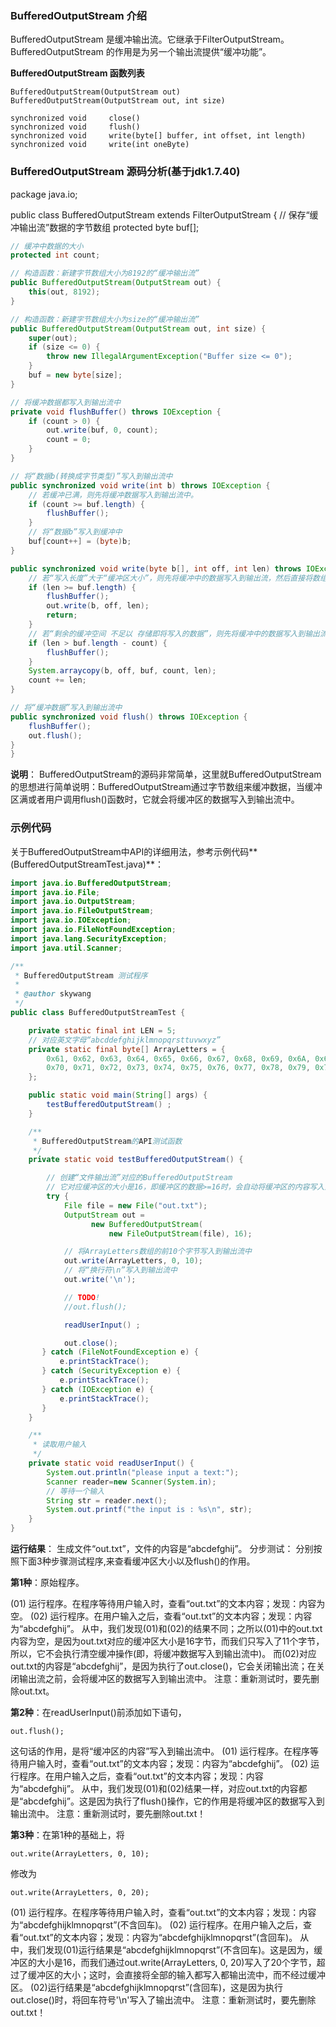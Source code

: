 ### BufferedOutputStream 介绍

BufferedOutputStream 是缓冲输出流。它继承于FilterOutputStream。
BufferedOutputStream 的作用是为另一个输出流提供“缓冲功能”。

**BufferedOutputStream 函数列表**

```
BufferedOutputStream(OutputStream out)
BufferedOutputStream(OutputStream out, int size)

synchronized void     close()
synchronized void     flush()
synchronized void     write(byte[] buffer, int offset, int length)
synchronized void     write(int oneByte)
```


### BufferedOutputStream 源码分析(基于jdk1.7.40) 

package java.io;

public class BufferedOutputStream extends FilterOutputStream {
    // 保存“缓冲输出流”数据的字节数组
    protected byte buf[];

```java
// 缓冲中数据的大小
protected int count;

// 构造函数：新建字节数组大小为8192的“缓冲输出流”
public BufferedOutputStream(OutputStream out) {
    this(out, 8192);
}

// 构造函数：新建字节数组大小为size的“缓冲输出流”
public BufferedOutputStream(OutputStream out, int size) {
    super(out);
    if (size <= 0) {
        throw new IllegalArgumentException("Buffer size <= 0");
    }
    buf = new byte[size];
}

// 将缓冲数据都写入到输出流中
private void flushBuffer() throws IOException {
    if (count > 0) {
        out.write(buf, 0, count);
        count = 0;
    }
}

// 将“数据b(转换成字节类型)”写入到输出流中
public synchronized void write(int b) throws IOException {
    // 若缓冲已满，则先将缓冲数据写入到输出流中。
    if (count >= buf.length) {
        flushBuffer();
    }
    // 将“数据b”写入到缓冲中
    buf[count++] = (byte)b;
}

public synchronized void write(byte b[], int off, int len) throws IOException {
    // 若“写入长度”大于“缓冲区大小”，则先将缓冲中的数据写入到输出流，然后直接将数组b写入到输出流中
    if (len >= buf.length) {
        flushBuffer();
        out.write(b, off, len);
        return;
    }
    // 若“剩余的缓冲空间 不足以 存储即将写入的数据”，则先将缓冲中的数据写入到输出流中
    if (len > buf.length - count) {
        flushBuffer();
    }
    System.arraycopy(b, off, buf, count, len);
    count += len;
}

// 将“缓冲数据”写入到输出流中
public synchronized void flush() throws IOException {
    flushBuffer();
    out.flush();
}
}
```
**说明**：
BufferedOutputStream的源码非常简单，这里就BufferedOutputStream的思想进行简单说明：BufferedOutputStream通过字节数组来缓冲数据，当缓冲区满或者用户调用flush()函数时，它就会将缓冲区的数据写入到输出流中。

 

### 示例代码

关于BufferedOutputStream中API的详细用法，参考示例代码**(BufferedOutputStreamTest.java)**：

```java
import java.io.BufferedOutputStream;
import java.io.File;
import java.io.OutputStream;
import java.io.FileOutputStream;
import java.io.IOException;
import java.io.FileNotFoundException;
import java.lang.SecurityException;
import java.util.Scanner;

/**
 * BufferedOutputStream 测试程序
 *
 * @author skywang
 */
public class BufferedOutputStreamTest {

    private static final int LEN = 5;
    // 对应英文字母“abcddefghijklmnopqrsttuvwxyz”
    private static final byte[] ArrayLetters = {
        0x61, 0x62, 0x63, 0x64, 0x65, 0x66, 0x67, 0x68, 0x69, 0x6A, 0x6B, 0x6C, 0x6D, 0x6E, 0x6F,
        0x70, 0x71, 0x72, 0x73, 0x74, 0x75, 0x76, 0x77, 0x78, 0x79, 0x7A
    };

    public static void main(String[] args) {
        testBufferedOutputStream() ;
    }

    /**
     * BufferedOutputStream的API测试函数
     */
    private static void testBufferedOutputStream() {

        // 创建“文件输出流”对应的BufferedOutputStream
        // 它对应缓冲区的大小是16，即缓冲区的数据>=16时，会自动将缓冲区的内容写入到输出流。
        try {
            File file = new File("out.txt");
            OutputStream out =
                  new BufferedOutputStream(
                      new FileOutputStream(file), 16);

            // 将ArrayLetters数组的前10个字节写入到输出流中
            out.write(ArrayLetters, 0, 10);
            // 将“换行符\n”写入到输出流中
            out.write('\n');

            // TODO!
            //out.flush();

            readUserInput() ;

            out.close();
       } catch (FileNotFoundException e) {
           e.printStackTrace();
       } catch (SecurityException e) {
           e.printStackTrace();
       } catch (IOException e) {
           e.printStackTrace();
       }
    }

    /**
     * 读取用户输入
     */
    private static void readUserInput() {
        System.out.println("please input a text:");
        Scanner reader=new Scanner(System.in);
        // 等待一个输入
        String str = reader.next();
        System.out.printf("the input is : %s\n", str);
    }
}
```

**运行结果**：
生成文件“out.txt”，文件的内容是“abcdefghij”。
分步测试：
分别按照下面3种步骤测试程序,来查看缓冲区大小以及flush()的作用。

 

**第1种**：原始程序。

(01) 运行程序。在程序等待用户输入时，查看“out.txt”的文本内容；发现：内容为空。
(02) 运行程序。在用户输入之后，查看“out.txt”的文本内容；发现：内容为“abcdefghij”。
从中，我们发现(01)和(02)的结果不同；之所以(01)中的out.txt内容为空，是因为out.txt对应的缓冲区大小是16字节，而我们只写入了11个字节，所以，它不会执行清空缓冲操作(即，将缓冲数据写入到输出流中)。
而(02)对应out.txt的内容是“abcdefghij”，是因为执行了out.close()，它会关闭输出流；在关闭输出流之前，会将缓冲区的数据写入到输出流中。
注意：重新测试时，要先删除out.txt。

 

**第2种**：在readUserInput()前添加如下语句，

```
out.flush();
```

这句话的作用，是将“缓冲区的内容”写入到输出流中。
(01) 运行程序。在程序等待用户输入时，查看“out.txt”的文本内容；发现：内容为“abcdefghij”。
(02) 运行程序。在用户输入之后，查看“out.txt”的文本内容；发现：内容为“abcdefghij”。
从中，我们发现(01)和(02)结果一样，对应out.txt的内容都是“abcdefghij”。这是因为执行了flush()操作，它的作用是将缓冲区的数据写入到输出流中。
注意：重新测试时，要先删除out.txt！


**第3种**：在第1种的基础上，将

```
out.write(ArrayLetters, 0, 10);
```

修改为

```
out.write(ArrayLetters, 0, 20);
```

(01) 运行程序。在程序等待用户输入时，查看“out.txt”的文本内容；发现：内容为“abcdefghijklmnopqrst”(不含回车)。
(02) 运行程序。在用户输入之后，查看“out.txt”的文本内容；发现：内容为“abcdefghijklmnopqrst”(含回车)。
从中，我们发现(01)运行结果是“abcdefghijklmnopqrst”(不含回车)。这是因为，缓冲区的大小是16，而我们通过out.write(ArrayLetters, 0, 20)写入了20个字节，超过了缓冲区的大小；这时，会直接将全部的输入都写入都输出流中，而不经过缓冲区。
(02)运行结果是“abcdefghijklmnopqrst”(含回车)，这是因为执行out.close()时，将回车符号'\n'写入了输出流中。
注意：重新测试时，要先删除out.txt！